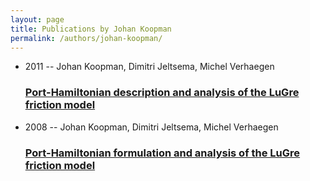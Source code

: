 ```yaml
---
layout: page
title: Publications by Johan Koopman
permalink: /authors/johan-koopman/
---
```


<ul class="post-list">
<li><span class='post-meta'>2011 -- Johan Koopman, Dimitri Jeltsema, Michel Verhaegen</span><h3><a class='post-link' href='../../port-hamiltonian-description-and-analysis-of-the-lugre-friction-model'>Port-Hamiltonian description and analysis of the LuGre friction model</a></h3></li>
<li><span class='post-meta'>2008 -- Johan Koopman, Dimitri Jeltsema, Michel Verhaegen</span><h3><a class='post-link' href='../../port-hamiltonian-formulation-and-analysis-of-the-lugre-friction-model'>Port-Hamiltonian formulation and analysis of the LuGre friction model</a></h3></li>

</ul>
